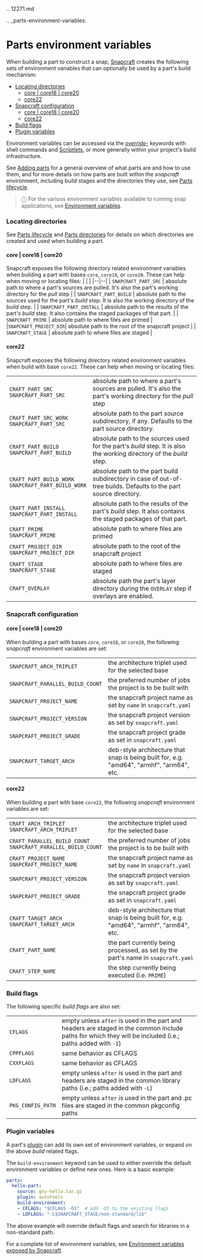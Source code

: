 .. 12271.md

.. _parts-environment-variables:

# Parts environment variables

When building a part to construct a snap,  [Snapcraft](snapcraft-overview.md) creates the following sets of environment variables that can optionally be used by a part's build mechanism:

- [Locating directories](#heading--locating-directories)
  - [core | core18 | core20](#heading--locating-directories-core18-core20)
  - [core22](#heading--locating-directories-core22)
- [Snapcraft configuration](#heading--snapcraft-configuration)
  - [core | core18 | core20](#heading--snapcraft-configuration-core18-core-20)
  - [core22](#heading--snapcraft-configuration-core22)
- [Build flags](#heading--build-flags)
- [Plugin variables](#heading--plugin-variables)

Environment variables can be accessed via the [*override-*](snapcraft-parts-metadata.md) keywords with shell commands and [Scriptlets](override-build-steps.md), or more generally within your project's build infrastructure.

See [Adding parts](adding-parts.md) for a general overview of what parts are and how to use them, and for more details on how parts are built within the *snapcraft* environment, including build stages and the directories they use, see [Parts lifecycle](parts-lifecycle.md).

> ⓘ For the various environment variables available to running snap applications, see [Environment variables](environment-variables.md).

<h3 id='heading--locating-directories'>Locating directories</h3>

See [Parts lifecycle](parts-lifecycle.md) and [Parts directories](parts-lifecycle.md#heading--parts-directories) for details on which directories are created and used when building a part.

<h4 id='heading--locating-directories-core18-core20'>core | core18 | core20</h4>

Snapcraft exposes the following directory related environment variables when building a part with bases `core`, `core18`, or `core20`. These can help when moving or locating files:
| | |
|--|--|
| `SNAPCRAFT_PART_SRC` | absolute path to where a part's sources are pulled. It's also the part's working directory for the *pull* step |
| `SNAPCRAFT_PART_BUILD` | absolute path to the sources used for the part's *build* step. It is also the working directory of the *build* step. |
| `SNAPCRAFT_PART_INSTALL` | absolute path to the results of the part's *build* step. It also contains the staged packages of that part. |
| `SNAPCRAFT_PRIME` |  absolute path to where files are primed |
|`SNAPCRAFT_PROJECT_DIR`| absolute path to the root of the snapcraft project |
| `SNAPCRAFT_STAGE` | absolute path to where files are staged |

<h4 id='heading--locating-directories-core22'>core22</h4>

Snapcraft exposes the following directory related environment variables when build with base `core22`. These can help when moving or locating files:

| | |
|--|--|
| `CRAFT_PART_SRC` <br /> `SNAPCRAFT_PART_SRC` | absolute path to where a part's sources are pulled. It's also the part's working directory for the *pull* step |
| `CRAFT_PART_SRC_WORK` <br /> `SNAPCRAFT_PART_SRC` | absolute path to the part source subdirectory, if any. Defaults to the part source directory. |
| `CRAFT_PART_BUILD` <br /> `SNAPCRAFT_PART_BUILD` | absolute path to the sources used for the part's *build* step. It is also the working directory of the *build* step. |
| `CRAFT_PART_BUILD_WORK` <br /> `SNAPCRAFT_PART_BUILD_WORK` | absolute path to the part build subdirectory in case of out-of-tree builds. Defaults to the part source directory. |
| `CRAFT_PART_INSTALL` <br /> `SNAPCRAFT_PART_INSTALL` | absolute path to the results of the part's *build* step. It also contains the staged packages of that part. |
| `CRAFT_PRIME` <br /> `SNAPCRAFT_PRIME` |  absolute path to where files are primed |
| `CRAFT_PROJECT_DIR` <br /> `SNAPCRAFT_PROJECT_DIR` | absolute path to the root of the snapcraft project |
| `CRAFT_STAGE` <br /> `SNAPCRAFT_STAGE` | absolute path to where files are staged |
| `CRAFT_OVERLAY` | absolute path the part's layer directory during  the `OVERLAY` step if overlays are enabled. |

<h3 id='heading--snapcraft-configuration'>Snapcraft configuration</h3>

<h4 id='heading--snapcraft-configuration-core18-core-20'>core | core18 | core20</h4>

When building a part with bases `core`, `core18`, or `core20`, the following *snapcraft* environment variables are set:

| | |
|--|--|
| `SNAPCRAFT_ARCH_TRIPLET` | the architecture triplet used for the selected base |
| `SNAPCRAFT_PARALLEL_BUILD_COUNT`| the preferred number of jobs the project is to be built with |
| `SNAPCRAFT_PROJECT_NAME` | the snapcraft project name as set by `name` in `snapcraft.yaml` |
| `SNAPCRAFT_PROJECT_VERSION` | the snapcraft project version as set by `snapcraft.yaml`|
| `SNAPCRAFT_PROJECT_GRADE` | the snapcraft project grade as set in `snapcraft.yaml` |
| `SNAPCRAFT_TARGET_ARCH` | deb-style architecture that snap is being built for, e.g. "amd64", "armhf", "arm64", etc. |

<h4 id='heading--snapcraft-configuration-core22'>core22</h4>

When building a part with base `core22`, the following *snapcraft* environment variables are set:

| | |
|--|--|
| `CRAFT_ARCH_TRIPLET` <br /> `SNAPCRAFT_ARCH_TRIPLET`  | the architecture triplet used for the selected base |
| `CRAFT_PARALLEL_BUILD_COUNT` <br /> `SNAPCRAFT_PARALLEL_BUILD_COUNT`| the preferred number of jobs the project is to be built with |
| `CRAFT_PROJECT_NAME` <br /> `SNAPCRAFT_PROJECT_NAME` | the snapcraft project name as set by `name` in `snapcraft.yaml` |
| `SNAPCRAFT_PROJECT_VERSION` | the snapcraft project version as set by `snapcraft.yaml`|
| `SNAPCRAFT_PROJECT_GRADE` | the snapcraft project grade as set in `snapcraft.yaml` |
| `CRAFT_TARGET_ARCH` <br /> `SNAPCRAFT_TARGET_ARCH` | deb-style architecture that snap is being built for, e.g. "amd64", "armhf", "arm64", etc. |
| `CRAFT_PART_NAME` | the part currently being processed, as set by the part's name in `snapcraft.yaml` |
| `CRAFT_STEP_NAME` | the step currently being executed (i.e. `PRIME`) |

<h3 id='heading--build-flags'>Build flags</h3>

The following specific _build flags_ are also set:

| | |
|--|--|
| `CFLAGS`| empty unless `after` is used in the part and headers are staged in the common include paths for which they will be included (i.e.; paths added with  `-I`)|
|`CPPFLAGS`| same behavior as CFLAGS |
| `CXXFLAGS` | same behavior as CFLAGS |
| `LDFLAGS` | empty unless `after` is used in the part and headers are staged in the common library paths (i.e.; paths added with `-L`) |
| `PKG_CONFIG_PATH` | empty unless `after` is used in the part and .pc files are staged in the common pkgconfig paths |

<h3 id='heading--plugin-variables'>Plugin variables</h3>

A part's [plugin](snapcraft-plugins.md) can add its own set of environment variables, or expand on the above _build_ related flags.

The `build-environment` keyword can be used to either override the default environment variables or define new ones. Here is a basic example:

```yaml
parts:
  hello-part:
    source: gnu-hello.tar.gz
    plugin: autotools
    build-environment:
    - CFLAGS: "$CFLAGS -O3"  # add -O3 to the existing flags
    - LDFLAGS: "-L$SNAPCRAFT_STAGE/non-standard/lib"
```
The above example will override default flags and search for libraries in a non-standard path.

For a complete list of environment variables, see [Environment variables exposed by Snapcraft](environment-variables-that-snapcraft-exposes.md).